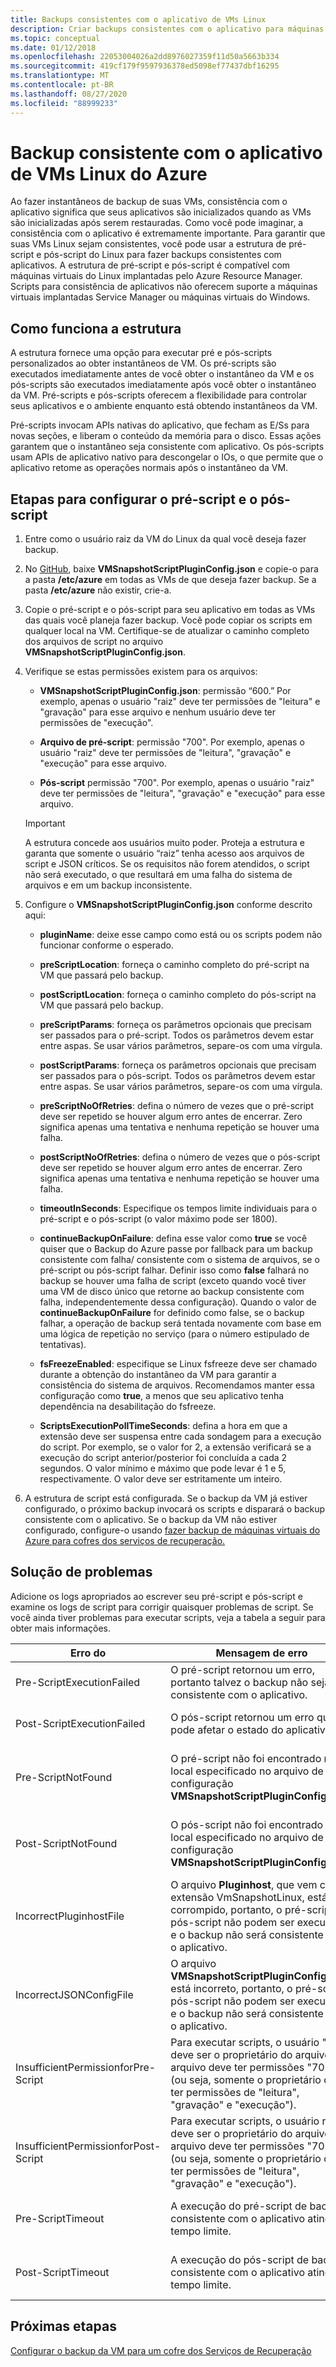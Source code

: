 ```yaml
---
title: Backups consistentes com o aplicativo de VMs Linux
description: Criar backups consistentes com o aplicativo para máquinas virtuais do Linux no Azure. Este artigo explica como configurar a estrutura de script para fazer backup de VMs Linux implantadas no Azure. Este artigo também inclui informações de solução de problemas.
ms.topic: conceptual
ms.date: 01/12/2018
ms.openlocfilehash: 22053004026a2dd8976027359f11d50a5663b334
ms.sourcegitcommit: 419cf179f9597936378ed5098ef77437dbf16295
ms.translationtype: MT
ms.contentlocale: pt-BR
ms.lasthandoff: 08/27/2020
ms.locfileid: "88999233"
---
```

# <a name="application-consistent-backup-of-azure-linux-vms"></a>Backup consistente com o aplicativo de VMs Linux do Azure

Ao fazer instantâneos de backup de suas VMs, consistência com o aplicativo significa que seus aplicativos são inicializados quando as VMs são inicializadas após serem restauradas. Como você pode imaginar, a consistência com o aplicativo é extremamente importante. Para garantir que suas VMs Linux sejam consistentes, você pode usar a estrutura de pré-script e pós-script do Linux para fazer backups consistentes com aplicativos. A estrutura de pré-script e pós-script é compatível com máquinas virtuais do Linux implantadas pelo Azure Resource Manager. Scripts para consistência de aplicativos não oferecem suporte a máquinas virtuais implantadas Service Manager ou máquinas virtuais do Windows.

## <a name="how-the-framework-works"></a>Como funciona a estrutura

A estrutura fornece uma opção para executar pré e pós-scripts personalizados ao obter instantâneos de VM. Os pré-scripts são executados imediatamente antes de você obter o instantâneo da VM e os pós-scripts são executados imediatamente após você obter o instantâneo da VM. Pré-scripts e pós-scripts oferecem a flexibilidade para controlar seus aplicativos e o ambiente enquanto está obtendo instantâneos da VM.

Pré-scripts invocam APIs nativas do aplicativo, que fecham as E/Ss para novas seções, e liberam o conteúdo da memória para o disco. Essas ações garantem que o instantâneo seja consistente com aplicativo. Os pós-scripts usam APIs de aplicativo nativo para descongelar o IOs, o que permite que o aplicativo retome as operações normais após o instantâneo da VM.

## <a name="steps-to-configure-pre-script-and-post-script"></a>Etapas para configurar o pré-script e o pós-script

1. Entre como o usuário raiz da VM do Linux da qual você deseja fazer backup.

2. No [GitHub](https://github.com/MicrosoftAzureBackup/VMSnapshotPluginConfig), baixe **VMSnapshotScriptPluginConfig.json** e copie-o para a pasta **/etc/azure** em todas as VMs de que deseja fazer backup. Se a pasta **/etc/azure** não existir, crie-a.

3. Copie o pré-script e o pós-script para seu aplicativo em todas as VMs das quais você planeja fazer backup. Você pode copiar os scripts em qualquer local na VM. Certifique-se de atualizar o caminho completo dos arquivos de script no arquivo **VMSnapshotScriptPluginConfig.json**.

4. Verifique se estas permissões existem para os arquivos:

   - **VMSnapshotScriptPluginConfig.json**: permissão “600.” Por exemplo, apenas o usuário "raiz" deve ter permissões de "leitura" e "gravação" para esse arquivo e nenhum usuário deve ter permissões de "execução".

   - **Arquivo de pré-script**: permissão "700".  Por exemplo, apenas o usuário "raiz" deve ter permissões de "leitura", "gravação" e "execução" para esse arquivo.

   - **Pós-script** permissão "700". Por exemplo, apenas o usuário "raiz" deve ter permissões de "leitura", "gravação" e "execução" para esse arquivo.

   > [!IMPORTANT]
   > A estrutura concede aos usuários muito poder. Proteja a estrutura e garanta que somente o usuário “raiz” tenha acesso aos arquivos de script e JSON críticos.
   > Se os requisitos não forem atendidos, o script não será executado, o que resultará em uma falha do sistema de arquivos e em um backup inconsistente.
   >

5. Configure o **VMSnapshotScriptPluginConfig.json** conforme descrito aqui:
    - **pluginName**: deixe esse campo como está ou os scripts podem não funcionar conforme o esperado.

    - **preScriptLocation**: forneça o caminho completo do pré-script na VM que passará pelo backup.

    - **postScriptLocation**: forneça o caminho completo do pós-script na VM que passará pelo backup.

    - **preScriptParams**: forneça os parâmetros opcionais que precisam ser passados para o pré-script. Todos os parâmetros devem estar entre aspas. Se usar vários parâmetros, separe-os com uma vírgula.

    - **postScriptParams**: forneça os parâmetros opcionais que precisam ser passados para o pós-script. Todos os parâmetros devem estar entre aspas. Se usar vários parâmetros, separe-os com uma vírgula.

    - **preScriptNoOfRetries**: defina o número de vezes que o pré-script deve ser repetido se houver algum erro antes de encerrar. Zero significa apenas uma tentativa e nenhuma repetição se houver uma falha.

    - **postScriptNoOfRetries**: defina o número de vezes que o pós-script deve ser repetido se houver algum erro antes de encerrar. Zero significa apenas uma tentativa e nenhuma repetição se houver uma falha.

    - **timeoutInSeconds**: Especifique os tempos limite individuais para o pré-script e o pós-script (o valor máximo pode ser 1800).

    - **continueBackupOnFailure**: defina esse valor como **true** se você quiser que o Backup do Azure passe por fallback para um backup consistente com falha/ consistente com o sistema de arquivos, se o pré-script ou pós-script falhar. Definir isso como **false** falhará no backup se houver uma falha de script (exceto quando você tiver uma VM de disco único que retorne ao backup consistente com falha, independentemente dessa configuração). Quando o valor de **continueBackupOnFailure** for definido como false, se o backup falhar, a operação de backup será tentada novamente com base em uma lógica de repetição no serviço (para o número estipulado de tentativas).

    - **fsFreezeEnabled**: especifique se Linux fsfreeze deve ser chamado durante a obtenção do instantâneo da VM para garantir a consistência do sistema de arquivos. Recomendamos manter essa configuração como **true**, a menos que seu aplicativo tenha dependência na desabilitação do fsfreeze.

    - **ScriptsExecutionPollTimeSeconds**: defina a hora em que a extensão deve ser suspensa entre cada sondagem para a execução do script. Por exemplo, se o valor for 2, a extensão verificará se a execução do script anterior/posterior foi concluída a cada 2 segundos. O valor mínimo e máximo que pode levar é 1 e 5, respectivamente. O valor deve ser estritamente um inteiro.

6. A estrutura de script está configurada. Se o backup da VM já estiver configurado, o próximo backup invocará os scripts e disparará o backup consistente com o aplicativo. Se o backup da VM não estiver configurado, configure-o usando [fazer backup de máquinas virtuais do Azure para cofres dos serviços de recuperação.](./backup-azure-vms-first-look-arm.md)

## <a name="troubleshooting"></a>Solução de problemas

Adicione os logs apropriados ao escrever seu pré-script e pós-script e examine os logs de script para corrigir quaisquer problemas de script. Se você ainda tiver problemas para executar scripts, veja a tabela a seguir para obter mais informações.

| Erro do | Mensagem de erro | Ação recomendada |
| ------------------------ | -------------- | ------------------ |
| Pre-ScriptExecutionFailed |O pré-script retornou um erro, portanto talvez o backup não seja consistente com o aplicativo.| Examine os logs de falha do script para corrigir o problema.|  
|Post-ScriptExecutionFailed |O pós-script retornou um erro que pode afetar o estado do aplicativo. |Examine os logs de falha do script para corrigir o problema e verificar o estado do aplicativo. |
| Pre-ScriptNotFound |O pré-script não foi encontrado no local especificado no arquivo de configuração **VMSnapshotScriptPluginConfig.json**. |Verifique se o pré-script está presente no caminho especificado no arquivo de configuração para garantir o backup consistente com o aplicativo.|
| Post-ScriptNotFound |O pós-script não foi encontrado no local especificado no arquivo de configuração **VMSnapshotScriptPluginConfig.json**. |Verifique se o pós-script está presente no caminho especificado no arquivo de configuração para garantir o backup consistente com o aplicativo.|
| IncorrectPluginhostFile |O arquivo **Pluginhost**, que vem com a extensão VmSnapshotLinux, está corrompido, portanto, o pré-script e o pós-script não podem ser executados e o backup não será consistente com o aplicativo.| Desinstale a extensão **VmSnapshotLinux** e ela será automaticamente instalada novamente com o próximo backup para corrigir o problema. |
| IncorrectJSONConfigFile | O arquivo **VMSnapshotScriptPluginConfig.json** está incorreto, portanto, o pré-script e pós-script não podem ser executados e o backup não será consistente com o aplicativo. | Baixe a cópia do [GitHub](https://github.com/MicrosoftAzureBackup/VMSnapshotPluginConfig) e configure-a novamente. |
| InsufficientPermissionforPre-Script | Para executar scripts, o usuário "raiz" deve ser o proprietário do arquivo e o arquivo deve ter permissões "700" (ou seja, somente o proprietário deve ter permissões de "leitura", "gravação" e "execução"). | Verifique se o usuário "raiz" é o "proprietário" do arquivo de script e se somente o "proprietário" tem permissões de "leitura", "gravação" e "execução". |
| InsufficientPermissionforPost-Script | Para executar scripts, o usuário raiz deve ser o proprietário do arquivo e o arquivo deve ter permissões "700" (ou seja, somente o proprietário deve ter permissões de "leitura", "gravação" e "execução"). | Verifique se o usuário "raiz" é o "proprietário" do arquivo de script e se somente o "proprietário" tem permissões de "leitura", "gravação" e "execução". |
| Pre-ScriptTimeout | A execução do pré-script de backup consistente com o aplicativo atingiu o tempo limite. | Verifique o script e aumente o tempo limite no arquivo **VMSnapshotScriptPluginConfig.json** que está localizado em **/etc/azure**. |
| Post-ScriptTimeout | A execução do pós-script de backup consistente com o aplicativo atingiu o tempo limite. | Verifique o script e aumente o tempo limite no arquivo **VMSnapshotScriptPluginConfig.json** que está localizado em **/etc/azure**. |

## <a name="next-steps"></a>Próximas etapas

[Configurar o backup da VM para um cofre dos Serviços de Recuperação](./backup-azure-vms-first-look-arm.md)
